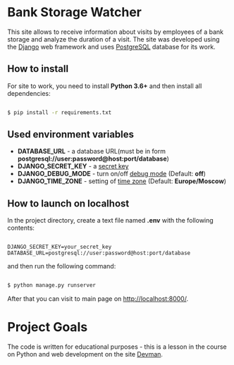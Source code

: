 # Bank Storage Watcher

This site allows to receive information about visits by employees of a bank storage and analyze the duration of a visit. 
The site was developed using the [Django](https://www.djangoproject.com/) web framework and uses [PostgreSQL](https://www.postgresql.org/) database for its work.

## How to install

For site to work, you need to install **Python 3.6+** and then install all dependencies:

```bash

$ pip install -r requirements.txt

```

## Used environment variables

* **DATABASE_URL** - a database URL(must be in form **postgresql://user:password@host:port/database**)
* **DJANGO_SECRET_KEY** - a [secret key](https://docs.djangoproject.com/en/1.11/ref/settings/#std:setting-SECRET_KEY)
* **DJANGO_DEBUG_MODE** - turn on/off [debug mode](https://docs.djangoproject.com/en/1.11/ref/settings/#std:setting-DEBUG) (Default: **off**)
* **DJANGO_TIME_ZONE** - setting of [time zone](https://docs.djangoproject.com/en/1.11/ref/settings/#std:setting-TIME_ZONE) (Default: **Europe/Moscow**)

## How to launch on localhost

In the project directory, create a text file named **.env** with the following contents:

```

DJANGO_SECRET_KEY=your_secret_key
DATABASE_URL=postgresql://user:password@host:port/database

```

and then run the following command:

```bash

$ python manage.py runserver

```

After that you can visit to main page on [http://localhost:8000/](http://localhost:8000/). 

# Project Goals

The code is written for educational purposes - this is a lesson in the course on Python and web development on the site [Devman](https://dvmn.org).